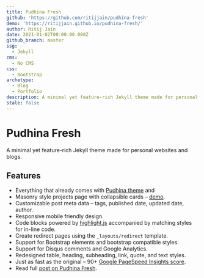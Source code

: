 ```yaml
---
title: Pudhina Fresh
github: 'https://github.com/ritijjain/pudhina-fresh'
demo: 'https://ritijjain.github.io/pudhina-fresh/'
author: Ritij Jain
date: 2021-01-02T00:00:00.000Z
github_branch: master
ssg:
  - Jekyll
cms:
  - No CMS
css:
  - Bootstrap
archetype:
  - Blog
  - Portfolio
description: A minimal yet feature-rich Jekyll theme made for personal websites and blogs.
stale: false
---
```


# Pudhina Fresh

A minimal yet feature-rich Jekyll theme made for personal websites and blogs.

## Features

* Everything that already comes with [Pudhina theme](https://github.com/knhash/Pudhina) and
* Masonry style projects page with collapsible cards – [demo](https://ritijjain.github.io/pudhina-fresh/projects/).
* Customizable post meta data – tags, published date, updated date, author.
* Responsive mobile friendly design.
* Code blocks powered by [highlight.js](https://highlightjs.org/) accompanied by matching styles for in-line code.
* Create redirect pages using the `_layouts/redirect` template.
* Support for Bootstrap elements and bootstrap compatible styles.
* Support for Disqus comments and Google Analytics.
* Redesigned table, heading, subheading, link, quote, and text styles.
* Just as fast as the original – 90+ [Google PageSpeed Insights score](https://developers.google.com/speed/pagespeed/insights/?url=https%3A%2F%2Fritijjain.com%2F).
* Read full [post on Pudhina Fresh](https://ritijjain.com/2020/09/12/pudhina-fresh.html).
